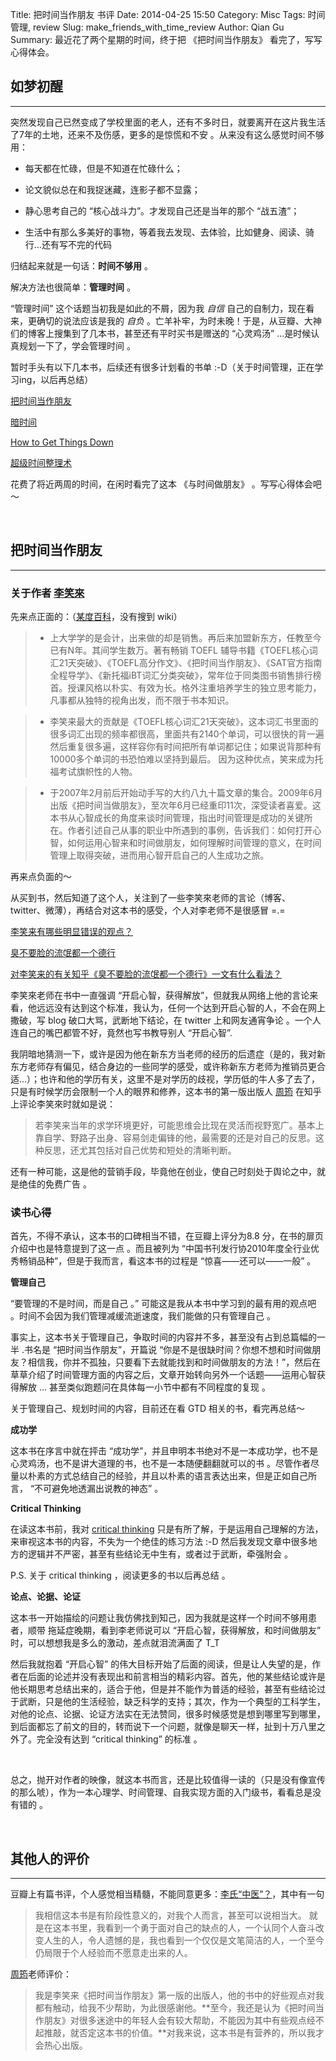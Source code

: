 Title: 把时间当作朋友 书评
Date: 2014-04-25 15:50
Category: Misc
Tags: 时间管理, review
Slug: make_friends_with_time_review
Author: Qian Gu
Summary: 最近花了两个星期的时间，终于把 《把时间当作朋友》 看完了，写写心得体会。

## 如梦初醒
* * *

突然发现自己已然变成了学校里面的老人，还有不多时日，就要离开在这片我生活了7年的土地，还来不及伤感，更多的是惊慌和不安 。从来没有这么感觉时间不够用：

+ 每天都在忙碌，但是不知道在忙碌什么；

+ 论文貌似总在和我捉迷藏，连影子都不显露；

+ 静心思考自己的 “核心战斗力”。才发现自己还是当年的那个 “战五渣”；

+ 生活中有那么多美好的事物，等着我去发现、去体验，比如健身、阅读、骑行...还有写不完的代码

归结起来就是一句话：**时间不够用** 。

解决方法也很简单：**管理时间** 。

“管理时间” 这个话题当初我是如此的不屑，因为我 *自信* 自己的自制力，现在看来，更确切的说法应该是我的 *自负* 。亡羊补牢，为时未晚！于是，从豆瓣、大神们的博客上搜集到了几本书，甚至还有平时买书是赠送的 “心灵鸡汤” ...是时候认真规划一下了，学会管理时间 。

暂时手头有以下几本书，后续还有很多计划看的书单 :-D（关于时间管理，正在学习ing，以后再总结）

[把时间当作朋友][book1]

[暗时间][book2]

[How to Get Things Down][book3]

[超级时间整理术][book4]


花费了将近两周的时间，在闲时看完了这本 《与时间做朋友》 。写写心得体会吧～

[book1]: http://book.douban.com/subject/3609132/
[book2]: http://book.douban.com/subject/6709809/
[book3]: http://book.douban.com/subject/1958547/
[book4]: http://book.douban.com/subject/11523251/

<br>

## 把时间当作朋友
* * *

### 关于作者 [李笑來][lixiaolai]

先来点正面的：（[某度百科][lixiaolai-baidu]，没有搜到 wiki）

> + 上大学学的是会计，出来做的却是销售。再后来加盟新东方，任教至今已有N年。其间学生数万。著有畅销 TOEFL 辅导书籍《TOEFL核心词汇21天突破》、《TOEFL高分作文》、《把时间当作朋友》、《SAT官方指南全程导学》、《新托福iBT词汇分类突破》，常年位于同类图书销售排行榜首。授课风格以朴实、有效为长。格外注重培养学生的独立思考能力，凡事都从独特的视角出发，而不限于书本知识。

> + 李笑来最大的贡献是《TOEFL核心词汇21天突破》，这本词汇书里面的很多词汇出现的频率都很高，里面共有2140个单词，可以很快的背一遍然后重复很多遍，这样容你有时间把所有单词都记住；如果说背那种有10000多个单词的书恐怕难以坚持到最后。 因为这种优点，笑来成为托福考试旗帜性的人物。

> + 于2007年2月前后开始动手写的大约八九十篇文章的集合。2009年6月 出版《把时间当做朋友》，至次年6月已经重印11次，深受读者喜爱。这本书从心智成长的角度来谈时间管理，指出时间管理是成功的关键所在。作者引述自己从事的职业中所遇到的事例，告诉我们：如何打开心智，如何运用心智来和时间做朋友，如何理解时间管理的意义，在时间管理上取得突破，进而用心智开启自己的人生成功之旅。


再来点负面的～

从买到书，然后知道了这个人，关注到了一些李笑來老师的言论（博客、twitter、微薄），再结合对这本书的感受，个人对李老师不是很感冒 =.=

[李笑来有哪些明显错误的观点？][q1]

[臭不要脸的流氓都一个德行][blog1]

[对李笑来的有关知乎《臭不要脸的流氓都一个德行》一文有什么看法？][q2]

李笑來老师在书中一直强调 “开启心智，获得解放”，但就我从网络上他的言论来看，他远远没有达到这个标准，我认为，任何一个达到开启心智的人，不会在网上撒破，写 blog 破口大骂，武断地下结论，在 twitter 上和网友通宵争论 。一个人连自己的嘴巴都管不好，竟然也写书教导别人 “开启心智”.

我阴暗地猜测一下，或许是因为他在新东方当老师的经历的后遗症（是的，我对新东方老师存有偏见，结合身边的一些同学的感受，或许称新东方老师为推销员更合适...）；也许和他的学历有关，这里不是对学历的歧视，学历低的牛人多了去了，只是有时候学历会限制一个人的眼界和修养，这本书的第一版出版人 [周筠][zhouyun] 在知乎上评论李笑來时就如是说：

> 若李笑来当年的求学环境更好，可能思维会比现在灵活而视野宽广。基本上靠自学、野路子出身、容易剑走偏锋的他，最需要的还是对自己的反思。这种反思，还尤其包括对自己优势和短处的清晰判断。

还有一种可能，这是他的营销手段，毕竟他在创业，使自己时刻处于舆论之中，就是绝佳的免费广告 。

[lixiaolai]: http://lixiaolai.com/
[lixiaolai-baidu]: http://baike.baidu.com/view/664966.htm?fr=wordsearch
[q1]: http://www.zhihu.com/question/20367798
[blog1]: http://lixiaolai.com/archives/10529.html
[q2]: http://www.zhihu.com/question/19596976
[zhouyun]: http://www.zhihu.com/people/yeka/about

### 读书心得

首先，不得不承认，这本书的口碑相当不错，在豆瓣上评分为8.8 分，在书的扉页介绍中也是特意提到了这一点 。而且被列为 “中国书刊发行协2010年度全行业优秀畅销品种”，但是于我而言，看这本书的过程是 “惊喜——还可以——一般”  。

**管理自己**

“要管理的不是时间，而是自己 。” 可能这是我从本书中学习到的最有用的观点吧 。时间不会因为我们管理减缓流逝速度，我们能做的只有管理自己 。

事实上，这本书关于管理自己，争取时间的内容并不多，甚至没有占到总篇幅的一半 .书名是 “把时间当作朋友”，开篇说 “你是不是很缺时间？你想不想和时间做朋友？相信我，你并不孤独，只要看下去就能找到和时间做朋友的方法！”，然后在草草介绍了时间管理方面的内容之后，文章开始转向另外一个话题——运用心智获得解放 ... 甚至类似跑题问在具体每一小节中都有不同程度的复现 。


关于管理自己、规划时间的内容，目前还在看 GTD 相关的书，看完再总结～

**成功学**

这本书在序言中就在抨击 “成功学”，并且申明本书绝对不是一本成功学，也不是心灵鸡汤，也不是讲大道理的书，也不是一本随便翻翻就可以的书 。尽管作者尽量以朴素的方式总结自己的经验，并且以朴素的语言表达出来，但是正如自己所言， “不可避免地透漏出说教的神态” 。

**Critical Thinking**

在读这本书前，我对 [critical thinking][ct] 只是有所了解，于是运用自己理解的方法，来审视这本书的内容，不失为一个绝佳的练习方法 :-D 然后我发现文章中很多地方的逻辑并不严密，甚至有些结论无中生有，或者过于武断，牵强附会 。

P.S. 关于 critical thinking ，阅读更多的书以后再总结 。

[ct]: http://en.wikipedia.org/wiki/Critical_thinking

**论点、论据、论证**

这本书一开始描绘的问题让我仿佛找到知己，因为我就是这样一个时间不够用患者，顺带 拖延症晚期，看到李老师说可以 “开启心智，获得解放，和时间做朋友” 时，可以想想我是多么的激动，差点就泪流满面了 T_T

然后我就抱着 “开启心智” 的伟大目标开始了后面的阅读，但是让人失望的是，作者在后面的论述并没有表现出和前言相当的精彩内容。首先，他的某些结论或许是他长期思考总结出来的，适合于他，但是并不能作为普适的经验，甚至有些结论过于武断，只是他的生活经验，缺乏科学的支持；其次，作为一个典型的工科学生，对他的论点、论据、论证方法实在无法赞同，很多时候感觉是想到哪里写到哪里，到后面都忘了前文的目的，转而说下一个问题，就像是聊天一样，扯到十万八里之外了。完全没有达到 “critical thinking” 的标准 。

<br>

总之，抛开对作者的映像，就这本书而言，还是比较值得一读的（只是没有像宣传的那么唬），作为一本心理学、时间管理、自我实现方面的入门级书，看看总是没有错的 。

<br>

## 其他人的评价
* * *

豆瓣上有篇书评，个人感觉相当精髓，不能同意更多：[李氏“中医”？][review]，其中有一句

> 我相信这本书是有阶段性意义的，对我个人而言，甚至可以说相当大。 就是在这本书里，我看到一个勇于面对自己的缺点的人，一个认同个人奋斗改变人生的人，令人遗憾的是，我也看到一个仅仅是文笔简洁的人，一个至今仍局限于个人经验而不愿意走出来的人。 

[周筠][zhouyun]老师评价：

> 我是李笑来《把时间当作朋友》第一版的出版人，他的书中的好些观点对我都有触动，给我不少帮助，为此很感谢他。**至今，我还是认为《把时间当作朋友》对很多迷途中的年轻人会有较大帮助，不能因为其中有些观点经不起推敲，就否定这本书的价值。**对我来说，这本书是有营养的，所以我才会热心出版。

[review]: http://book.douban.com/review/5598312/
